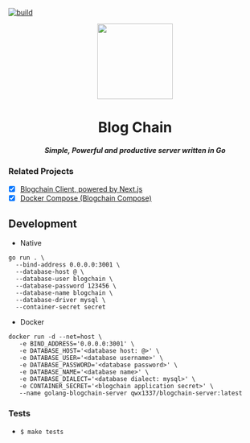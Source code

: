 [![build](https://github.com/zikwall/blogchain-go/workflows/Build%20and%20test%20Blogchain/badge.svg)](https://github.com/zikwall/blogchain-go/actions)

<div align="center">
  <img width="150" height="150" src="https://github.com/zikwall/blogchain/blob/master/screenshots/bc_go_300.png">
  <h1>Blog Chain</h1>
  <h5>Simple, Powerful and productive server written in Go</h5>
</div>

### Related Projects

- [x] [Blogchain Client, powered by Next.js](https://github.com/zikwall/blogchain)
- [x] [Docker Compose (Blogchain Compose)](https://github.com/zikwall/blogchain-compose)

## Development

- Native
```shell script
go run . \
  --bind-address 0.0.0.0:3001 \
  --database-host @ \
  --database-user blogchain \
  --database-password 123456 \
  --database-name blogchain \
  --database-driver mysql \
  --container-secret secret
```
- Docker

```shell script
docker run -d --net=host \
   -e BIND_ADDRESS='0.0.0.0:3001' \
   -e DATABASE_HOST='<database host: @>' \
   -e DATABASE_USER='<database username>' \
   -e DATABASE_PASSWORD='<database password>' \
   -e DATABASE_NAME='<database name>' \
   -e DATABASE_DIALECT='<database dialect: mysql>' \
   -e CONTAINER_SECRET='<blogchain application secret>' \
   --name golang-blogchain-server qwx1337/blogchain-server:latest
```

### Tests

- `$ make tests`
